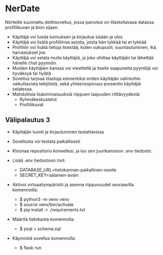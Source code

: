 # NerDate
Nörteille suunnattu deittisovellus, jossa painotus on tilastoitavasa datassa profiilikuvan ja bion sijaan.
* Käyttäjä voi luoda tunnuksen ja kirjautua sisään ja ulos
* Käyttäjä voi lisätä profiiliinsa asioita, joista hän tykkää tai ei tykkää
* Profiiliin voi lisätä tietoja itsestää, kuten sukupuoli, suuntautuminen, ikä, harrastukset jne.
* Käyttäjä voi selata muita käyttäjiä, ja joko ohittaa käyttäjän tai lähettää hänelle chat pyynnön.
* Muiden käyttäjien kanssa voi viestitellä ja itselle saapuneita pyyntöjä voi hyväksyä tai hylätä
* Sovellus tarjoaa tilastoja esimerkiksi eniten käyttäjän valintoihin vaikuttavista tekijöistä, sekä yhteensopivuus prosentin käyttäjiä selatessa.
* Mahdollisia lisäominaisuuksiä riippuen laajuuden riittävyydestä:
  * Ryhmäkeskustelut
  * Profiilikuvat
## Välipalautus 3
* Käyttäjän luonti ja kirjautuminen testattavissa
* Sovellusta voi testata paikallisesti
* Kloonaa repositorio koneellesi, ja luo sen juurikansioon .env tiedosto.
* Lisää .env tiedostoon rivit:
  * DATABASE_URL=tietokannan-paikallinen-osoite
  * SECRET_KEY=salainen-avain
* Aktivoi virtuaaliympäristö ja asenna riippuvuudet seuraavilla komennoilla:
  * $ python3 -m venv venv
  * $ source venv/bin/activate
  * $ pip install -r ./requirements.txt

* Määritä tietokanta komennolla:
  * $ psql < schema.sql
* Käynnistä sovellus komennolla:
  * $ flask run
